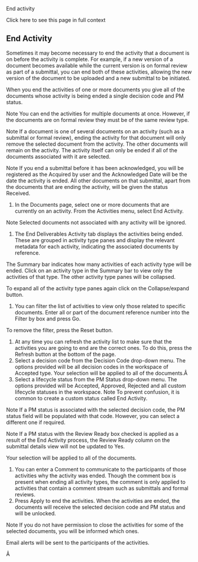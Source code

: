 End activity

Click here to see this page in full context

##  End Activity

Sometimes it may become necessary to end the activity that a document is on
before the activity is complete. For example, if a new version of a document
becomes available while the current version is on formal review as part of a
submittal, you can end both of these activities, allowing the new version of
the document to be uploaded and a new submittal to be initiated.

When you end the activities of one or more documents you give all of the
documents whose activity is being ended a single decision code and PM status.

Note  You can end the activities for multiple documents at once. However, if
the documents are on formal review they must be of the same review type.

Note  If a document is one of several documents on an activity (such as a
submittal or formal review), ending the activity for that document will only
remove the selected document from the activity. The other documents will
remain on the activity. The activity itself can only be ended if all of the
documents associated with it are selected.

Note  If you end a submittal before it has been acknowledged, you will be
registered as the Acquired by user and the Acknowledged Date will be the date
the activity is ended. All other documents on that submittal, apart from the
documents that are ending the activity, will be given the status Received.

  1. In the Documents page, select one or more documents that are currently on an activity. From the Activities menu, select End Activity. 

Note  Selected documents not associated with any activity will be ignored.

  1. The End Deliverables Activity tab displays the activities being ended. These are grouped in activity type panes and display the relevant metadata for each activity, indicating the associated documents by reference. 

The Summary bar indicates how many activities of each activity type will be
ended. Click on an activity type in the Summary bar to view only the
activities of that type. The other activity type panes will be collapsed.

To expand all of the activity type panes again click on the Collapse/expand
button.

  1. You can filter the list of activities to view only those related to specific documents. Enter all or part of the document reference number into the Filter by box and press Go. 

To remove the filter, press the Reset button.

  1. At any time you can refresh the activity list to make sure that the activities you are going to end are the correct ones. To do this, press the Refresh button at the bottom of the page. 
  2. Select a decision code from the Decision Code drop-down menu. The options provided will be all decision codes in the workspace of Accepted type. Your selection will be applied to all of the documents.Â 
  3. Select a lifecycle status from the PM Status drop-down menu. The options provided will be Accepted, Approved, Rejected and all custom lifecycle statuses in the workspace. Note To prevent confusion, it is common to create a custom status called End Activity. 

Note  If a PM status is associated with the selected decision code, the PM
status field will be populated with that code. However, you can select a
different one if required.

Note  If a PM status with the Review Ready box checked is applied as a result
of the End Activity process, the Review Ready column on the submittal details
view will not be updated to Yes.

Your selection will be applied to all of the documents.

  1. You can enter a Comment to communicate to the participants of those activities why the activity was ended. Though the comment box is present when ending all activity types, the comment is only applied to activities that contain a comment stream such as submittals and formal reviews. 
  2. Press Apply to end the activities. When the activities are ended, the documents will receive the selected decision code and PM status and will be unlocked. 

Note  If you do not have permission to close the activities for some of the
selected documents, you will be informed which ones.

Email alerts will be sent to the participants of the activities.

Â

